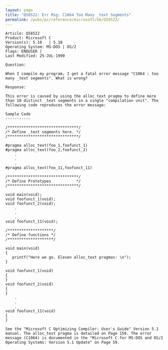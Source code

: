 ```yaml
---
layout: page
title: "Q58522: Err Msg: C1064 Too Many _text Segments"
permalink: /pubs/pc/reference/microsoft/kb/Q58522/
---
```


	Article: Q58522
	Product: Microsoft C
	Version(s): 5.10   | 5.10
	Operating System: MS-DOS | OS/2
	Flags: ENDUSER |
	Last Modified: 25-JUL-1990
	
	Question:
	
	When I compile my program, I get a fatal error message "C1064 : too
	many _text segments". What is wrong?
	
	Response:
	
	This error is caused by using the alloc_text pragma to define more
	than 10 distinct _text segments in a single "compilation unit". The
	following code reproduces the error message:
	
	Sample Code
	-----------
	
	/*******************************/
	/* Define _text segments here. */
	/*******************************/
	
	#pragma alloc_text(foo_1,foofunct_1)
	#pragma alloc_text(foo_2,foofunct_2)
	    .
	    .
	    .
	#pragma alloc_text(foo_11,foofunct_11)
	
	/*******************************/
	/* Define Prototypes           */
	/*******************************/
	
	void main(void);
	void foofunct_1(void);
	void foofunct_2(void);
	    .
	    .
	    .
	void foofunct_11(void);
	
	/********************/
	/* Define functions */
	/********************/
	
	void main(void)
	{
	   printf("Here we go. Eleven alloc_text pragmas: \n");
	}
	
	void foofunct_1(void)
	{
	}
	void foofunct_2(void)
	{
	}
	    .
	    .
	    .
	void foofunct_11(void)
	{
	}
	
	See the "Microsoft C Optimizing Compiler: User's Guide" Version 5.1
	manual. The alloc_test pragma is detailed on Page 159. The error
	message (C1064) is documented in the "Microsoft C for MS-DOS and OS/2
	Operating Systems: Version 5.1 Update" on Page 59.
